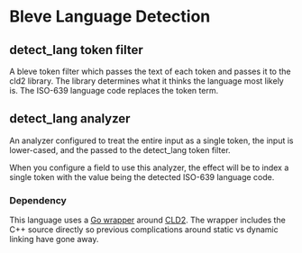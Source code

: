 # Bleve Language Detection

## detect_lang token filter

A bleve token filter which passes the text of each token and passes it to the cld2 library.  The library determines what it thinks the language most likely is.  The ISO-639 language code replaces the token term.

## detect_lang analyzer

An analyzer configured to treat the entire input as a single token, the input is lower-cased, and the passed to the detect_lang token filter.

When you configure a field to use this analyzer, the effect will be to index a single token with the value being the detected ISO-639 language code.

### Dependency

This language uses a [Go wrapper](https://github.com/blevesearch/cld2) around [CLD2](https://github.com/CLD2Owners/cld2).  The wrapper includes the C++ source directly so previous complications around static vs dynamic linking have gone away.

